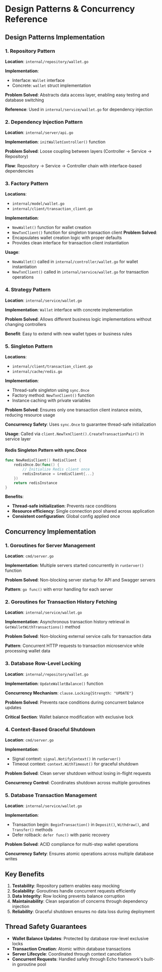 # Design Patterns & Concurrency Reference

## Design Patterns Implementation

### 1. Repository Pattern
**Location**: `internal/repository/wallet.go`

**Implementation**:
- Interface: `Wallet` interface
- Concrete: `wallet` struct implementation

**Problem Solved**:
Abstracts data access layer, enabling easy testing and database switching

**Reference**: Used in `internal/service/wallet.go` for dependency injection

### 2. Dependency Injection Pattern
**Location**: `internal/server/api.go`

**Implementation**:
`initWalletController()` function

**Problem Solved**:
Loose coupling between layers (Controller → Service → Repository)

**Flow**: Repository → Service → Controller chain with interface-based dependencies

### 3. Factory Pattern
**Locations**:
- `internal/model/wallet.go`
- `internal/client/transaction_client.go`

**Implementation**:
- `NewWallet()` function for wallet creation
- `NewTxnClient()` function for singleton transaction client
  **Problem Solved**:
- Encapsulates wallet creation logic with proper defaults
- Provides clean interface for transaction client instantiation

**Usage**:
- `NewWallet()` called in `internal/controller/wallet.go` for wallet instantiation
- `NewTxnClient()` called in `internal/service/wallet.go` for transaction operations

### 4. Strategy Pattern
**Location**: `internal/service/wallet.go`

**Implementation**:
`Wallet` interface with concrete implementation

**Problem Solved**:
Allows different business logic implementations without changing controllers

**Benefit**: Easy to extend with new wallet types or business rules

### 5. Singleton Pattern
**Locations**:
- `internal/client/transaction_client.go`
- `internal/cache/redis.go`

**Implementation**:
- Thread-safe singleton using `sync.Once`
- Factory method: `NewTxnClient()` function
- Instance caching with private variables

**Problem Solved**:
Ensures only one transaction client instance exists, reducing resource usage

**Concurrency Safety**: Uses `sync.Once` to guarantee thread-safe initialization

**Usage**: Called via `client.NewTxnClient().CreateTransactionPair()` in service layer

#### Redis Singleton Pattern with sync.Once

```go
func NewRedisClient() RedisClient {
    redisOnce.Do(func() {
        // Initialize Redis client once
        redisInstance = &redisClient{...}
    })
    return redisInstance
}
```

**Benefits**:
- **Thread-safe initialization**: Prevents race conditions
- **Resource efficiency**: Single connection pool shared across application
- **Consistent configuration**: Global config applied once

## Concurrency Implementation

### 1. Goroutines for Server Management
**Location**: `cmd/server.go`

**Implementation**:
Multiple servers started concurrently in `runServer()` function

**Problem Solved**:
Non-blocking server startup for API and Swagger servers

**Pattern**: `go func()` with error handling for each server

### 2. Goroutines for Transaction History Fetching
**Location**: `internal/service/wallet.go`

**Implementation**:
Asynchronous transaction history retrieval in `GetWalletWithTransactions()` method

**Problem Solved**:
Non-blocking external service calls for transaction data

**Pattern**: Concurrent HTTP requests to transaction microservice while processing wallet data

### 3. Database Row-Level Locking
**Location**: `internal/repository/wallet.go`

**Implementation**:
`UpdateWalletBalance()` function

**Concurrency Mechanism**:
`clause.Locking{Strength: "UPDATE"}`

**Problem Solved**:
Prevents race conditions during concurrent balance updates

**Critical Section**: Wallet balance modification with exclusive lock

### 4. Context-Based Graceful Shutdown
**Location**: `cmd/server.go`

**Implementation**:
- Signal context: `signal.NotifyContext()` in `runServer()`
- Timeout context: `context.WithTimeout()` for graceful shutdown

**Problem Solved**:
Clean server shutdown without losing in-flight requests

**Concurrency Control**: Coordinates shutdown across multiple goroutines

### 5. Database Transaction Management
**Location**: `internal/service/wallet.go`

**Implementation**:
- Transaction begin: `BeginTransaction()` in `Deposit()`, `Withdraw()`, and `Transfer()` methods
- Defer rollback: `defer func()` with panic recovery

**Problem Solved**:
ACID compliance for multi-step wallet operations

**Concurrency Safety**: Ensures atomic operations across multiple database writes

## Key Benefits

1. **Testability**: Repository pattern enables easy mocking
2. **Scalability**: Goroutines handle concurrent requests efficiently
3. **Data Integrity**: Row locking prevents balance corruption
4. **Maintainability**: Clean separation of concerns through dependency injection
5. **Reliability**: Graceful shutdown ensures no data loss during deployment

## Thread Safety Guarantees

- **Wallet Balance Updates**: Protected by database row-level exclusive locks
- **Transaction Creation**: Atomic within database transactions
- **Server Lifecycle**: Coordinated through context cancellation
- **Concurrent Requests**: Handled safely through Echo framework's built-in goroutine pool